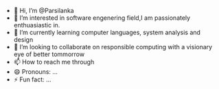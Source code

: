 - 👋 Hi, I’m @Parsilanka
- 👀 I’m interested in software engenering field,I am passionately enthuasiastic in.
- 🌱 I’m currently learning computer languages, system analysis and design
- 💞️ I’m looking to collaborate on responsible computing with a visionary eye of better tommorrow
- 📫 How to reach me through 
- 😄 Pronouns: ...
- ⚡ Fun fact: ...

<!---
Parsilanka/Parsilanka is a ✨ special ✨ repository because its `README.md` (this file) appears on your GitHub profile.
You can click the Preview link to take a look at your changes.
--->
